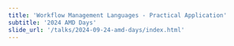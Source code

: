 ```yaml
---
title: 'Workflow Management Languages - Practical Application'
subtitle: '2024 AMD Days'
slide_url: '/talks/2024-09-24-amd-days/index.html'
---
```

